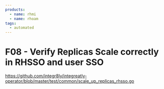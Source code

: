```yaml
---
products:
  - name: rhmi
  - name: rhoam
tags:
  - automated
---
```


# F08 - Verify Replicas Scale correctly in RHSSO and user SSO

https://github.com/integr8ly/integreatly-operator/blob/master/test/common/scale_up_replicas_rhsso.go
